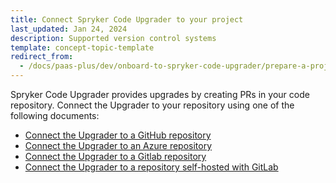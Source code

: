 ```yaml
---
title: Connect Spryker Code Upgrader to your project
last_updated: Jan 24, 2024
description: Supported version control systems
template: concept-topic-template
redirect_from:
  - /docs/paas-plus/dev/onboard-to-spryker-code-upgrader/prepare-a-project-for-spryker-code-upgrader.html
---
```


Spryker Code Upgrader provides upgrades by creating PRs in your code repository. Connect the Upgrader to your repository using one of the following documents:

* [Connect the Upgrader to a GitHub repository](/docs/ca/devscu/onboard-to-spryker-code-upgrader/connect-spryker-ci-to-a-gitlab-managed-project.html)
* [Connect the Upgrader to an Azure repository](/docs/ca/devscu/onboard-to-spryker-code-upgrader/connect-spryker-ci-to-a-gitlab-managed-project.html)
* [Connect the Upgrader to a Gitlab repository](/docs/ca/devscu/onboard-to-spryker-code-upgrader/connect-spryker-ci-to-a-project-self-hosted-with-gitlab.html)
* [Connect the Upgrader to a repository self-hosted with GitLab](/docs/ca/devscu/onboard-to-spryker-code-upgrader/connect-spryker-ci-to-a-azure-managed-project.html)
